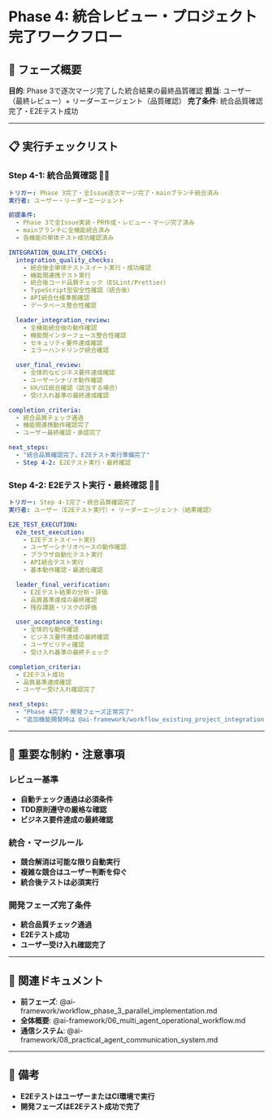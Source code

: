 # Phase 4: 統合レビュー・プロジェクト完了ワークフロー

## 🎯 フェーズ概要
**目的**: Phase 3で逐次マージ完了した統合結果の最終品質確認
**担当**: ユーザー（最終レビュー）+ リーダーエージェント（品質確認）
**完了条件**: 統合品質確認完了・E2Eテスト成功

---

## 📋 実行チェックリスト

### **Step 4-1: 統合品質確認** 👤🤖
```yaml
トリガー: Phase 3完了・全Issue逐次マージ完了・mainブランチ統合済み
実行者: ユーザー・リーダーエージェント

前提条件:
  - Phase 3で全Issue実装・PR作成・レビュー・マージ完了済み
  - mainブランチに全機能統合済み
  - 各機能の単体テスト成功確認済み

INTEGRATION_QUALITY_CHECKS:
  integration_quality_checks:
    - 統合後全単体テストスイート実行・成功確認
    - 機能間連携テスト実行
    - 統合後コード品質チェック（ESLint/Prettier）
    - TypeScript型安全性確認（統合後）
    - API統合仕様準拠確認
    - データベース整合性確認

  leader_integration_review:
    - 全機能統合後の動作確認
    - 機能間インターフェース整合性確認
    - セキュリティ要件達成確認
    - エラーハンドリング統合確認

  user_final_review:
    - 全体的なビジネス要件達成確認
    - ユーザーシナリオ動作確認
    - UX/UI統合確認（該当する場合）
    - 受け入れ基準の最終達成確認

completion_criteria:
  - 統合品質チェック通過
  - 機能間連携動作確認完了
  - ユーザー最終確認・承認完了

next_steps:
  - "統合品質確認完了。E2Eテスト実行準備完了"
  - Step 4-2: E2Eテスト実行・最終確認
```

### **Step 4-2: E2Eテスト実行・最終確認** 🤖👤
```yaml
トリガー: Step 4-1完了・統合品質確認完了
実行者: ユーザー（E2Eテスト実行）+ リーダーエージェント（結果確認）

E2E_TEST_EXECUTION:
  e2e_test_execution:
    - E2Eテストスイート実行
    - ユーザーシナリオベースの動作確認
    - ブラウザ自動化テスト実行
    - API統合テスト実行
    - 基本動作確認・最適化確認

  leader_final_verification:
    - E2Eテスト結果の分析・評価
    - 品質基準達成の最終確認
    - 残存課題・リスクの評価

  user_acceptance_testing:
    - 全体的な動作確認
    - ビジネス要件達成の最終確認
    - ユーザビリティ確認
    - 受け入れ基準の最終チェック

completion_criteria:
  - E2Eテスト成功
  - 品質基準達成確認
  - ユーザー受け入れ確認完了

next_steps:
  - "Phase 4完了・開発フェーズ正常完了"
  - "追加機能開発時は @ai-framework/workflow_existing_project_integration.md を参照"
```

---

## 🎯 重要な制約・注意事項

### **レビュー基準**
- **自動チェック通過は必須条件**
- **TDD原則遵守の厳格な確認**
- **ビジネス要件達成の最終確認**

### **統合・マージルール**
- **競合解消は可能な限り自動実行**
- **複雑な競合はユーザー判断を仰ぐ**
- **統合後テストは必須実行**

### **開発フェーズ完了条件**
- **統合品質チェック通過**
- **E2Eテスト成功**
- **ユーザー受け入れ確認完了**

---

## 🔗 関連ドキュメント
- **前フェーズ**: @ai-framework/workflow_phase_3_parallel_implementation.md
- **全体概要**: @ai-framework/06_multi_agent_operational_workflow.md
- **通信システム**: @ai-framework/08_practical_agent_communication_system.md

---

## 📝 備考
- **E2EテストはユーザーまたはCI環境で実行**
- **開発フェーズはE2Eテスト成功で完了** 